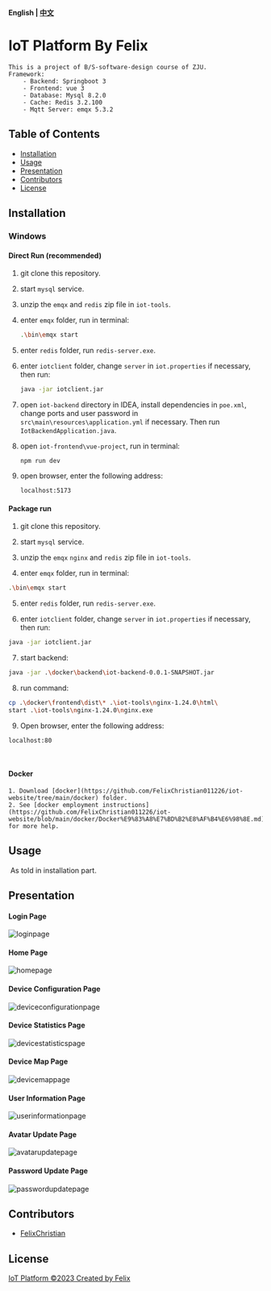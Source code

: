 **English | [中文](Readme_zh.md)**

# IoT Platform By Felix

```
This is a project of B/S-software-design course of ZJU.
Framework:
    - Backend: Springboot 3
    - Frontend: vue 3
    - Database: Mysql 8.2.0
    - Cache: Redis 3.2.100
    - Mqtt Server: emqx 5.3.2
```

## Table of Contents

- [Installation](#installation)
- [Usage](#usage)
- [Presentation](#presentation)
- [Contributors](#contributors)
- [License](#license)

## Installation

### Windows

#### Direct Run (recommended)

 1. git clone this repository.

 2. start `mysql` service.

 3. unzip the `emqx` and `redis` zip file in `iot-tools`.

 4. enter `emqx` folder, run in terminal:

    ```bash
    .\bin\emqx start
    ```

 5. enter `redis` folder, run `redis-server.exe`.

 6. enter `iotclient` folder, change `server` in `iot.properties` if necessary, then run:

    ```bash
    java -jar iotclient.jar
    ```

 7. open `iot-backend` directory in IDEA, install dependencies in `poe.xml`, change ports and user password in `src\main\resources\application.yml` if necessary. Then run `IotBackendApplication.java`.

 8. open `iot-frontend\vue-project`, run in terminal:

    ```
    npm run dev
    ```

 9. open browser, enter the following address:

    ```
    localhost:5173
    ```
    
    

#### Package run

1. git clone this repository.

2. start `mysql` service.

3. unzip the `emqx` `nginx` and `redis` zip file in `iot-tools`.

4. enter `emqx` folder, run in terminal:

```bash
.\bin\emqx start
```

5. enter `redis` folder, run `redis-server.exe`.

6. enter `iotclient` folder, change `server` in `iot.properties` if necessary, then run:

```bash
java -jar iotclient.jar
```

7. start backend:

```bash
java -jar .\docker\backend\iot-backend-0.0.1-SNAPSHOT.jar
```

8. run command:

```bash
cp .\docker\frontend\dist\* .\iot-tools\nginx-1.24.0\html\
start .\iot-tools\nginx-1.24.0\nginx.exe
```

9.  Open browser, enter the following address:

```
localhost:80
```


​    

#### Docker

	1. Download [docker](https://github.com/FelixChristian011226/iot-website/tree/main/docker) folder.
	2. See [docker employment instructions](https://github.com/FelixChristian011226/iot-website/blob/main/docker/Docker%E9%83%A8%E7%BD%B2%E8%AF%B4%E6%98%8E.md) for more help.



## Usage

​	As told in installation part.



## Presentation

#### Login Page

![loginpage](https://github.com/FelixChristian011226/iot-website/blob/main/report/images/loginpage.png?raw=true)

#### Home Page

![homepage](https://github.com/FelixChristian011226/iot-website/blob/main/report/images/homepage.png?raw=true)

#### Device Configuration Page

![deviceconfigurationpage](https://github.com/FelixChristian011226/iot-website/blob/main/report/images/deviceconfiguration.png?raw=true)

#### Device Statistics Page

![devicestatisticspage](https://github.com/FelixChristian011226/iot-website/blob/main/report/images/devicestatistics.png?raw=true)

#### Device Map Page

![devicemappage](https://github.com/FelixChristian011226/iot-website/blob/main/report/images/devicemap.png?raw=true)

#### User Information Page

![userinformationpage](https://github.com/FelixChristian011226/iot-website/blob/main/report/images/basicinformation.png?raw=true)

####  Avatar Update Page

![avatarupdatepage](https://github.com/FelixChristian011226/iot-website/blob/main/report/images/updateavatar.png?raw=true)

#### Password Update Page

![passwordupdatepage](https://github.com/FelixChristian011226/iot-website/blob/main/report/images/updatepassword.png?raw=true)

## Contributors

- [FelixChristian](https://github.com/FelixChristian011226)

## License

[IoT Platform ©2023 Created by Felix](https://github.com/FelixChristian011226/iot-website)

